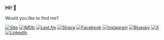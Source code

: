### Hi! :metal:

Would you like to find me?

[![Site](https://img.shields.io/badge/raulpe7eira.tech-47A248?style=for-the-badge)](https://raulpe7eira.tech)
[![IMDb](https://img.shields.io/badge/IMDb-F5C518?style=for-the-badge&logo=imdb&logoColor=black)](https://www.imdb.com/user/ur28106453)
[![Last.fm](https://img.shields.io/badge/Last.fm-D51007?style=for-the-badge&logo=last.fm&logoColor=white)](https://last.fm/user/raulpereira)
[![Strava](https://img.shields.io/badge/Strava-FC4C02?style=for-the-badge&logo=strava&logoColor=white)](https://strava.com/athletes/raulpe7eira)
[![Facebook](https://img.shields.io/badge/Facebook-0866FF?style=for-the-badge&logo=facebook&logoColor=white)](https://www.facebook.com/raulpe7eira/)
[![Instagram](https://img.shields.io/badge/Instagram-E4405F?style=for-the-badge&logo=instagram&logoColor=white)](https://www.instagram.com/raulpe7eira/)
[![Bluesky](https://img.shields.io/badge/Bluesky-0285FF?style=for-the-badge&logo=bluesky&logoColor=fff)](https://bsky.app/profile/raulpe7eira.bsky.social)
[![X](https://img.shields.io/badge/X-000?style=for-the-badge&logo=x&logoColor=white&label=%20)](https://x.com/raulpe7eira)
[![LinkedIn](https://img.shields.io/badge/LinkedIn-0A66C2?style=for-the-badge&logo=linkedin&logoColor=white)](https://www.linkedin.com/in/raulpe7eira/)

<!--
**raulpe7eira/raulpe7eira** is a ✨ _special_ ✨ repository because its `README.md` (this file) appears on your GitHub profile.

Here are some ideas to get you started:

- 🔭 I’m currently working on ...
- 🌱 I’m currently learning ...
- 👯 I’m looking to collaborate on ...
- 🤔 I’m looking for help with ...
- 💬 Ask me about ...
- 📫 How to reach me: ...
- 😄 Pronouns: ...
- ⚡ Fun fact: ...
-->
